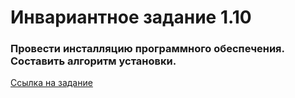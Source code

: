 # Инвариантное задание 1.10

### Провести инсталляцию программного обеспечения. Составить алгоритм установки.

[Ссылка на задание](https://github.com/edupract2022/pract_2022/blob/main/%D0%98%D0%BD%D0%B2%D0%B0%D1%80%D0%B8%D0%B0%D0%BD%D1%82%D0%BD%D1%8B%D0%B5%20%D0%B7%D0%B0%D0%B4%D0%B0%D0%BD%D0%B8%D1%8F/1.10/%D0%90%D0%BB%D0%B3%D0%BE%D1%80%D0%B8%D1%82%D0%BC%20%D1%83%D1%81%D1%82%D0%B0%D0%BD%D0%BE%D0%B2%D0%BA%D0%B8%20Kaspersky%20Anti-Virus.pdf)

